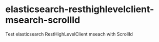 # elasticsearch-resthighlevelclient-msearch-scrollId
Test elasticsearch RestHighLevelClient mseach with ScrollId
